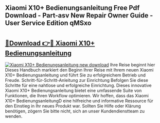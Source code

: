 ## Xiaomi X10+ Bedienungsanleitung Free Pdf Download - Part-asv New Repair Owner Guide - User Service Edition qMSxo

# <h2><a href="http://df4bkz.blite.top/?on=Xiaomi+X10%2b+Bedienungsanleitung">🔗Download 👉🔴 Xiaomi X10+ Bedienungsanleitung</a></h2>

[![Xiaomi X10+ Bedienungsanleitung new download](https://i.imgur.com/lujVjoI.png)](http://df4bkz.blite.top/?on=Xiaomi+X10%2b+Bedienungsanleitung)
Ihre Reise beginnt hier Dieses Handbuch markiert den Beginn Ihrer Reise mit Ihrem neuen Xiaomi X10+ Bedienungsanleitung und führt Sie zu erfolgreichem Betrieb und Freude. Schritt-für-Schritt-Anleitung zur Einrichtung Befolgen Sie diese Schritte für eine nahtlose und erfolgreiche Einrichtung. Dieses innovative Xiaomi X10+ Bedienungsanleitung bietet eine umfassende Suite von Funktionen, die Ihren Workflow optimieren. Wir hoffen, dass das Xiaomi X10+ BedienungsanleitungD eine hilfreiche und informative Ressource für den Einstieg in Ihr neues Produkt war. Sollten Sie Hilfe oder Klärung benötigen, zögern Sie bitte nicht, sich an unser Kundendienstteam zu wenden.

